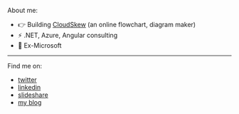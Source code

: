About me:
- 👉 Building [CloudSkew](https://www.cloudskew.com) (an online flowchart, diagram maker)
- ⚡ .NET, Azure, Angular consulting
- 👋 Ex-Microsoft 

------

Find me on:
* [twitter](https://twitter.com/MithunShanbhag)
* [linkedin](https://www.linkedin.com/in/mithunshanbhag/)
* [slideshare](https://www.slideshare.net/mithunshanbhag/)
* [my blog](https://mithunshanbhag.github.io/)
